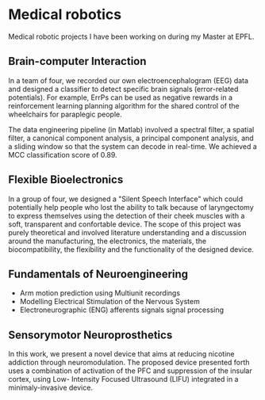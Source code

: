 # Medical robotics

Medical robotic projects I have been working on during my Master at EPFL.

## Brain-computer Interaction
In a team of four, we recorded our own electroencephalogram (EEG) data and designed a classifier to detect specific brain signals (error-related potentials). For example, ErrPs can be used as negative rewards in a reinforcement learning planning algorithm for the shared control of the wheelchairs for paraplegic people.

The data engineering pipeline (in Matlab) involved a spectral filter, a spatial filter, a canonical component analysis, a principal component analysis, and a sliding window so that the system can decode in real-time. We achieved a MCC classification score of 0.89.

## Flexible Bioelectronics
In a group of four, we designed a "Silent Speech Interface" which could potentially help people who lost the ability to talk because of laryngectomy to express themselves using the detection of their cheek muscles with a soft, transparent and confortable device. The scope of this project was purely theoretical and involved literature understanding and a discussion around the manufacturing, the electronics, the materials, the biocompatibility, the flexibility and the functionality of the designed device.

## Fundamentals of Neuroengineering

- Arm motion prediction using Multiunit recordings
- Modelling Electrical Stimulation of the Nervous System
- Electroneurographic (ENG) afferents signals signal processing

## Sensorymotor Neuroprosthetics

In this work, we present a novel device that aims at reducing nicotine addiction through neuromodulation. The proposed device presented forth uses a combination of activation of the PFC and suppression of the insular cortex, using Low- Intensity Focused Ultrasound (LIFU) integrated in a minimaly-invasive device.
